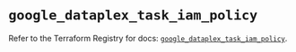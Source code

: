 # `google_dataplex_task_iam_policy`

Refer to the Terraform Registry for docs: [`google_dataplex_task_iam_policy`](https://registry.terraform.io/providers/hashicorp/google-beta/5.39.1/docs/resources/google_dataplex_task_iam_policy).

